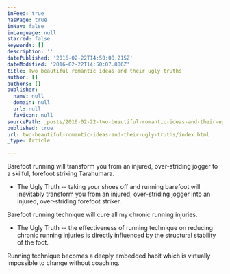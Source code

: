 ```yaml
---
inFeed: true
hasPage: true
inNav: false
inLanguage: null
starred: false
keywords: []
description: ''
datePublished: '2016-02-22T14:50:08.215Z'
dateModified: '2016-02-22T14:50:07.806Z'
title: Two beautiful romantic ideas and their ugly truths
author: []
authors: []
publisher:
  name: null
  domain: null
  url: null
  favicon: null
sourcePath: _posts/2016-02-22-two-beautiful-romantic-ideas-and-their-ugly-truths.md
published: true
url: two-beautiful-romantic-ideas-and-their-ugly-truths/index.html
_type: Article

---
```

Barefoot running will transform you from an injured, over-striding jogger to a skilful, forefoot striking Tarahumara.

* The Ugly Truth -- taking your shoes off and running barefoot will inevitably transform you from an injured, over-striding jogger into an injured, over-striding forefoot striker.

Barefoot running technique will cure all my chronic running injuries.

* The Ugly Truth -- the effectiveness of running technique on reducing chronic running injuries is directly influenced by the structural stability of the foot.

Running technique becomes a deeply embedded habit which is virtually impossible to change without coaching.